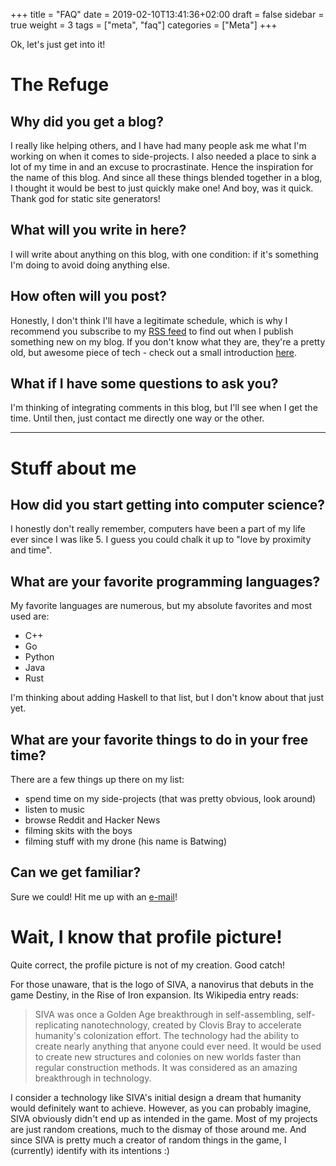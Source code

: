 +++
title = "FAQ"
date = 2019-02-10T13:41:36+02:00
draft = false
sidebar = true
weight = 3
tags = ["meta", "faq"]
categories = ["Meta"]
+++

Ok, let's just get into it!

# The Refuge

## Why did you get a blog?

I really like helping others, and I have had many people ask me what I'm working on when it comes to side-projects. I also needed a place to sink a lot
of my time in and an excuse to procrastinate. Hence the inspiration for the name of this blog. And since all these things blended together in a blog,
I thought it would be best to just quickly make one! And boy, was it quick. Thank god for static site generators!

## What will you write in here?

I will write about anything on this blog, with one condition: if it's something I'm doing to avoid doing anything else.

## How often will you post?

Honestly, I don't think I'll have a legitimate schedule, which is why I recommend you subscribe to my [RSS feed](../post/index.xml) to find out when I publish
something new on my blog. If you don't know what they are, they're a pretty old, but awesome piece of tech - check out a small introduction
[here](https://www.youneedfeeds.com/).

## What if I have some questions to ask you?

I'm thinking of integrating comments in this blog, but I'll see when I get the time. Until then, just contact me directly one way or the other.

---

# Stuff about me

## How did you start getting into computer science?

I honestly don't really remember, computers have been a part of my life ever since I was like 5. I guess you could chalk it up to "love by proximity and time".

## What are your favorite programming languages?

My favorite languages are numerous, but my absolute favorites and most used are:
* C++
* Go
* Python
* Java
* Rust

I'm thinking about adding Haskell to that list, but I don't know about that just yet.

## What are your favorite things to do in your free time?

There are a few things up there on my list:

* spend time on my side-projects (that was pretty obvious, look around)
* listen to music
* browse Reddit and Hacker News
* filming skits with the boys
* filming stuff with my drone (his name is Batwing)

## Can we get familiar?

Sure we could! Hit me up with an [e-mail](mailto:matei@gardus.eu)!

# Wait, I know that profile picture!

Quite correct, the profile picture is not of my creation. Good catch!

For those unaware, that is the logo of SIVA, a nanovirus that debuts in the game Destiny, in the Rise of Iron expansion. Its Wikipedia entry reads:

> SIVA was once a Golden Age breakthrough in self-assembling, self-replicating nanotechnology, created by Clovis Bray to accelerate humanity's colonization effort. The technology had the ability to create nearly anything that anyone could ever need. It would be used to create new structures and colonies on new worlds faster than regular construction methods. It was considered as an amazing breakthrough in technology.

I consider a technology like SIVA's initial design a dream that humanity would definitely want to achieve. However, as you can probably imagine, SIVA
obviously didn't end up as intended in the game. Most of my projects are just random creations, much to the dismay of those around me. And since SIVA
is pretty much a creator of random things in the game, I (currently) identify with its intentions :)
